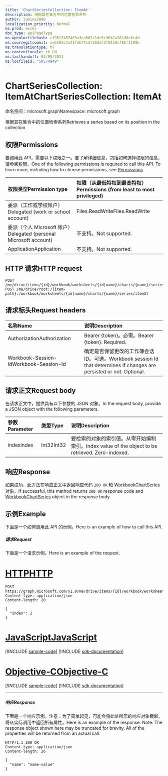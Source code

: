 ```yaml
---
title: 'ChartSeriesCollection: ItemAt'
description: 根据其在集合中的位置检索系列
author: lumine2008
localization_priority: Normal
ms.prod: excel
doc_type: apiPageType
ms.openlocfilehash: cf95f7457489a3ca502c1de5c3641a261d8c6c4d
ms.sourcegitcommit: ceb192c3a41feb74cd720ddf2f0119c48bf1189b
ms.translationtype: MT
ms.contentlocale: zh-CN
ms.lasthandoff: 03/09/2021
ms.locfileid: "50574949"
---
```

# <a name="chartseriescollection-itemat"></a><span data-ttu-id="67ceb-103">ChartSeriesCollection: ItemAt</span><span class="sxs-lookup"><span data-stu-id="67ceb-103">ChartSeriesCollection: ItemAt</span></span>

<span data-ttu-id="67ceb-104">命名空间：microsoft.graph</span><span class="sxs-lookup"><span data-stu-id="67ceb-104">Namespace: microsoft.graph</span></span>

<span data-ttu-id="67ceb-105">根据其在集合中的位置检索系列</span><span class="sxs-lookup"><span data-stu-id="67ceb-105">Retrieves a series based on its position in the collection</span></span>
## <a name="permissions"></a><span data-ttu-id="67ceb-106">权限</span><span class="sxs-lookup"><span data-stu-id="67ceb-106">Permissions</span></span>
<span data-ttu-id="67ceb-p101">要调用此 API，需要以下权限之一。要了解详细信息，包括如何选择权限的信息，请参阅[权限](/graph/permissions-reference)。</span><span class="sxs-lookup"><span data-stu-id="67ceb-p101">One of the following permissions is required to call this API. To learn more, including how to choose permissions, see [Permissions](/graph/permissions-reference).</span></span>

|<span data-ttu-id="67ceb-109">权限类型</span><span class="sxs-lookup"><span data-stu-id="67ceb-109">Permission type</span></span>      | <span data-ttu-id="67ceb-110">权限（从最低特权到最高特权）</span><span class="sxs-lookup"><span data-stu-id="67ceb-110">Permissions (from least to most privileged)</span></span>              |
|:--------------------|:---------------------------------------------------------|
|<span data-ttu-id="67ceb-111">委派（工作或学校帐户）</span><span class="sxs-lookup"><span data-stu-id="67ceb-111">Delegated (work or school account)</span></span> | <span data-ttu-id="67ceb-112">Files.ReadWrite</span><span class="sxs-lookup"><span data-stu-id="67ceb-112">Files.ReadWrite</span></span>    |
|<span data-ttu-id="67ceb-113">委派（个人 Microsoft 帐户）</span><span class="sxs-lookup"><span data-stu-id="67ceb-113">Delegated (personal Microsoft account)</span></span> | <span data-ttu-id="67ceb-114">不支持。</span><span class="sxs-lookup"><span data-stu-id="67ceb-114">Not supported.</span></span>    |
|<span data-ttu-id="67ceb-115">Application</span><span class="sxs-lookup"><span data-stu-id="67ceb-115">Application</span></span> | <span data-ttu-id="67ceb-116">不支持。</span><span class="sxs-lookup"><span data-stu-id="67ceb-116">Not supported.</span></span> |

## <a name="http-request"></a><span data-ttu-id="67ceb-117">HTTP 请求</span><span class="sxs-lookup"><span data-stu-id="67ceb-117">HTTP request</span></span>

<!-- { "blockType": "ignored" } -->
```http
POST /me/drive/items/{id}/workbook/worksheets/{id|name}/charts/{name}/series/itemAt
POST /me/drive/root:/{item-path}:/workbook/worksheets/{id|name}/charts/{name}/series/itemAt

```
## <a name="request-headers"></a><span data-ttu-id="67ceb-118">请求标头</span><span class="sxs-lookup"><span data-stu-id="67ceb-118">Request headers</span></span>
| <span data-ttu-id="67ceb-119">名称</span><span class="sxs-lookup"><span data-stu-id="67ceb-119">Name</span></span>       | <span data-ttu-id="67ceb-120">说明</span><span class="sxs-lookup"><span data-stu-id="67ceb-120">Description</span></span>|
|:---------------|:----------|
| <span data-ttu-id="67ceb-121">Authorization</span><span class="sxs-lookup"><span data-stu-id="67ceb-121">Authorization</span></span>  | <span data-ttu-id="67ceb-p102">Bearer {token}。必需。</span><span class="sxs-lookup"><span data-stu-id="67ceb-p102">Bearer {token}. Required.</span></span> |
| <span data-ttu-id="67ceb-124">Workbook-Session-Id</span><span class="sxs-lookup"><span data-stu-id="67ceb-124">Workbook-Session-Id</span></span>  | <span data-ttu-id="67ceb-p103">确定是否保留更改的工作簿会话 ID。可选。</span><span class="sxs-lookup"><span data-stu-id="67ceb-p103">Workbook session Id that determines if changes are persisted or not. Optional.</span></span>|

## <a name="request-body"></a><span data-ttu-id="67ceb-127">请求正文</span><span class="sxs-lookup"><span data-stu-id="67ceb-127">Request body</span></span>
<span data-ttu-id="67ceb-128">在请求正文中，提供具有以下参数的 JSON 对象。</span><span class="sxs-lookup"><span data-stu-id="67ceb-128">In the request body, provide a JSON object with the following parameters.</span></span>

| <span data-ttu-id="67ceb-129">参数</span><span class="sxs-lookup"><span data-stu-id="67ceb-129">Parameter</span></span>    | <span data-ttu-id="67ceb-130">类型</span><span class="sxs-lookup"><span data-stu-id="67ceb-130">Type</span></span>   |<span data-ttu-id="67ceb-131">说明</span><span class="sxs-lookup"><span data-stu-id="67ceb-131">Description</span></span>|
|:---------------|:--------|:----------|
|<span data-ttu-id="67ceb-132">index</span><span class="sxs-lookup"><span data-stu-id="67ceb-132">index</span></span>|<span data-ttu-id="67ceb-133">Int32</span><span class="sxs-lookup"><span data-stu-id="67ceb-133">Int32</span></span>|<span data-ttu-id="67ceb-p104">要检索的对象的索引值。从零开始编制索引。</span><span class="sxs-lookup"><span data-stu-id="67ceb-p104">Index value of the object to be retrieved. Zero-indexed.</span></span>|

## <a name="response"></a><span data-ttu-id="67ceb-136">响应</span><span class="sxs-lookup"><span data-stu-id="67ceb-136">Response</span></span>

<span data-ttu-id="67ceb-137">如果成功，此方法在响应正文中返回响应代码 `200 OK` 和 [WorkbookChartSeries](../resources/chartseries.md) 对象。</span><span class="sxs-lookup"><span data-stu-id="67ceb-137">If successful, this method returns `200 OK` response code and [WorkbookChartSeries](../resources/chartseries.md) object in the response body.</span></span>

## <a name="example"></a><span data-ttu-id="67ceb-138">示例</span><span class="sxs-lookup"><span data-stu-id="67ceb-138">Example</span></span>
<span data-ttu-id="67ceb-139">下面是一个如何调用此 API 的示例。</span><span class="sxs-lookup"><span data-stu-id="67ceb-139">Here is an example of how to call this API.</span></span>
##### <a name="request"></a><span data-ttu-id="67ceb-140">请求</span><span class="sxs-lookup"><span data-stu-id="67ceb-140">Request</span></span>
<span data-ttu-id="67ceb-141">下面是一个请求示例。</span><span class="sxs-lookup"><span data-stu-id="67ceb-141">Here is an example of the request.</span></span>

# <a name="http"></a>[<span data-ttu-id="67ceb-142">HTTP</span><span class="sxs-lookup"><span data-stu-id="67ceb-142">HTTP</span></span>](#tab/http)
<!--{
  "blockType": "request",
  "isComposable": true,
  "name": "chartseriescollection_itemat",
  "idempotent": true,
  "@type": "requestBodyResourceFor.chartseriescollection_itemat"
}-->
```http
POST https://graph.microsoft.com/v1.0/me/drive/items/{id}/workbook/worksheets/{id|name}/charts/{name}/series/itemAt
Content-type: application/json
Content-length: 20

{
  "index": 2
}
```
# <a name="javascript"></a>[<span data-ttu-id="67ceb-143">JavaScript</span><span class="sxs-lookup"><span data-stu-id="67ceb-143">JavaScript</span></span>](#tab/javascript)
[!INCLUDE [sample-code](../includes/snippets/javascript/chartseriescollection-itemat-javascript-snippets.md)]
[!INCLUDE [sdk-documentation](../includes/snippets/snippets-sdk-documentation-link.md)]

# <a name="objective-c"></a>[<span data-ttu-id="67ceb-144">Objective-C</span><span class="sxs-lookup"><span data-stu-id="67ceb-144">Objective-C</span></span>](#tab/objc)
[!INCLUDE [sample-code](../includes/snippets/objc/chartseriescollection-itemat-objc-snippets.md)]
[!INCLUDE [sdk-documentation](../includes/snippets/snippets-sdk-documentation-link.md)]

---


##### <a name="response"></a><span data-ttu-id="67ceb-145">响应</span><span class="sxs-lookup"><span data-stu-id="67ceb-145">Response</span></span>
<span data-ttu-id="67ceb-p105">下面是一个响应示例。注意：为了简单起见，可能会将此处所示的响应对象截断。将从实际调用中返回所有属性。</span><span class="sxs-lookup"><span data-stu-id="67ceb-p105">Here is an example of the response. Note: The response object shown here may be truncated for brevity. All of the properties will be returned from an actual call.</span></span>
<!-- {
  "blockType": "response",
  "truncated": true,
  "@odata.type": "microsoft.graph.workbookChartSeries"
} -->
```http
HTTP/1.1 200 OK
Content-type: application/json
Content-length: 26

{
  "name": "name-value"
}
```

<!-- uuid: 8fcb5dbc-d5aa-4681-8e31-b001d5168d79
2015-10-25 14:57:30 UTC -->
<!-- {
  "type": "#page.annotation",
  "description": "ChartSeriesCollection: ItemAt",
  "keywords": "",
  "section": "documentation",
  "tocPath": "",
  "suppressions": [
  ]
}-->

